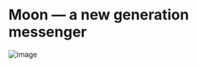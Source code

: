 # Moon — a new generation messenger
![image](https://user-images.githubusercontent.com/32241103/214927416-96942364-8ec4-4db2-9a7d-b8f5b408860f.png)

